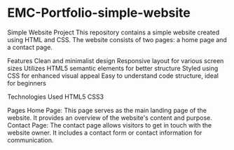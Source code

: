 # EMC-Portfolio-simple-website

Simple Website Project
This repository contains a simple website created using HTML and CSS. The website consists of two pages: a home page and a contact page.

Features
Clean and minimalist design
Responsive layout for various screen sizes
Utilizes HTML5 semantic elements for better structure
Styled using CSS for enhanced visual appeal
Easy to understand code structure, ideal for beginners

Technologies Used
HTML5
CSS3

Pages
Home Page: This page serves as the main landing page of the website. It provides an overview of the website's content and purpose.
Contact Page: The contact page allows visitors to get in touch with the website owner. It includes a contact form or contact information for communication.

